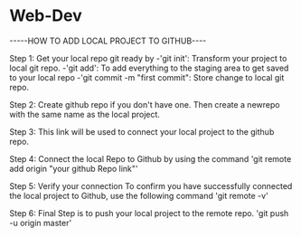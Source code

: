 # Web-Dev

-----HOW TO ADD LOCAL PROJECT TO GITHUB----

Step 1: Get your local repo git ready by
    -'git init': Transform your project to local git repo.
    -'git add': To add everything to the staging area to get saved to your local repo
    -'git commit -m "first commit": Store change to local git repo.

Step 2: Create  github repo if you don't have one. Then create a newrepo   with the same name as the local project.

Step 3: This link will be used to connect your local project to the github repo.

Step 4: Connect the local Repo to Github by using the command
        'git remote add origin "your github Repo link"'

Step 5: Verify your connection
        To confirm you have  successfully connected the local project to Github, use the following command 'git remote -v'

Step 6: Final Step is to push your local project to the remote repo.
        'git push -u origin master'

 
